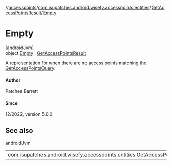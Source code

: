 //[accesspoints](../../../../index.md)/[com.isupatches.android.wisefy.accesspoints.entities](../../index.md)/[GetAccessPointsResult](../index.md)/[Empty](index.md)

# Empty

[androidJvm]\
object [Empty](index.md) : [GetAccessPointsResult](../index.md)

A representation for when there are no access points matching the [GetAccessPointsQuery](../../-get-access-points-query/index.md).

#### Author

Patches Barrett

#### Since

12/2022, version 5.0.0

## See also

androidJvm

| | |
|---|---|
| [com.isupatches.android.wisefy.accesspoints.entities.GetAccessPointsResult](../index.md) |  |
